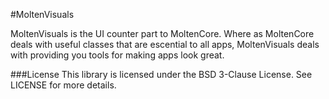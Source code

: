 #MoltenVisuals

MoltenVisuals is the UI counter part to MoltenCore. Where as MoltenCore deals with useful classes that are escential
to all apps, MoltenVisuals deals with providing you tools for making apps look great.

###License
This library is licensed under the BSD 3-Clause License. See LICENSE for more details.
